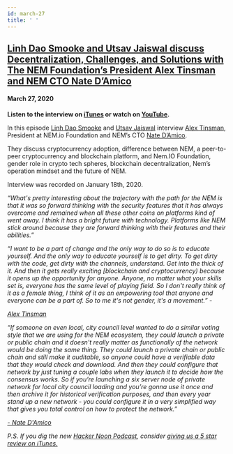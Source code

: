 ```yaml
---
id: march-27
title: ' '
---
```


<h2><a href="https://podcast.hackernoon.com/e/linhdao-smookeandutsavjaiswal-discuss-decentralizationchallengesandsolutionswiththenem-foundations-president-alex-tinsmanand-nem-cto-nate-d-amico/">Linh Dao Smooke and Utsav Jaiswal discuss Decentralization, Challenges, and Solutions with The NEM Foundation’s President Alex Tinsman and NEM CTO Nate D’Amico</a></h2>
<h4>March 27, 2020</h4>

<p>
<strong>Listen to the interview on <a href="https://podcasts.apple.com/us/podcast/the-hacker-noon-podcast/id1436233955">iTunes</a> or watch on <a href="https://www.youtube.com/channel/UChu5YILgrOYOfkfRlTB-D-g">YouTube</a>.</strong>
</p>
In this episode <a href="https://hackernoon.com/@linh">Linh Dao Smooke</a> and <a href="https://hackernoon.com/@Hackerhodl">Utsav Jaiswal</a> interview <a href="https://twitter.com/Inside_NEM?ref_src=twsrc%5Egoogle%7Ctwcamp%5Eserp%7Ctwgr%5Eauthor">Alex Tinsman</a>, President at NEM.io Foundation and NEM’s CTO <a href="https://www.linkedin.com/in/kaiyzen/">Nate D’Amico</a>.  
<p>
They discuss cryptocurrency adoption, difference between NEM, a peer-to-peer cryptocurrency and blockchain platform, and Nem.IO Foundation, gender role in crypto tech spheres, blockchain decentralization, Nem’s operation mindset and the future of NEM. 
</p>
Interview was recorded on January 18th, 2020. 
<p>
<em>“What's pretty interesting about the trajectory with the path for the NEM is that it was so forward thinking with the security features that it has always overcome and remained when all these other coins on platforms kind of went away. I think it has a bright future with technology. Platforms like NEM stick around because they are forward thinking with their features and their abilities.”</em> 
</p>
<em>“I want to be a part of change and the only way to do so is to educate yourself. And the only way to educate yourself is to get dirty. To get dirty with the code, get dirty with the channels, understand. Get into the thick of it. And then it gets really exciting [blockchain and cryptocurrency) because it opens up the opportunity for anyone. Anyone, no matter what your skills set is, everyone has the same level of playing field.  So I don't really think of it as a female thing, I think of it as an empowering tool that anyone and everyone can be a part of. So to me it's not gender, it's a movement.” -</em>
<p>
<em><a href="https://twitter.com/Inside_NEM?ref_src=twsrc%5Egoogle%7Ctwcamp%5Eserp%7Ctwgr%5Eauthor">Alex Tinsman</a></em>
</p>
<em>“If someone on even local, city council level wanted to do a similar voting style that we are using for the NEM ecosystem, they could launch a private or public chain and it doesn't really matter as functionally of the network would be doing the same thing. They could launch a private chain or public chain and still make it auditable, so anyone could have a verifiable data that they would check and download. And then they could configure that network by just tuning a couple labs when they launch it to decide how the consensus works. So if you’re launching a six server node of private network for local city council loading and you’re gonna use it once and then archive it for historical verification purposes, and then every year stand up a new network - you could configure it in a very simplified way that gives you total control on how to protect the network.”</em>
<p>
<em><a href="https://www.linkedin.com/in/kaiyzen/">- Nate D'Amico</a></em>
</p>
<em>P.S. If you dig the new <a href="https://podcast.hackernoon.com/">Hacker Noon Podcast</a>, consider <a href="https://itunes.apple.com/us/podcast/the-hacker-noon-podcast/id1436233955?mt=2">giving us a 5 star review on iTunes.</a></em>